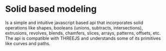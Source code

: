 # Solid based modeling

Is a simple and intuitive javascript based api that incorporates solid operations like shapes, booleans (unions, subtracts, intersections), extrusions, revolves, blends, chamfers, slices, arrays, patterns, offsets, etc. The api is compatible with THREEJS and understands some of its primitives like curves and paths.
